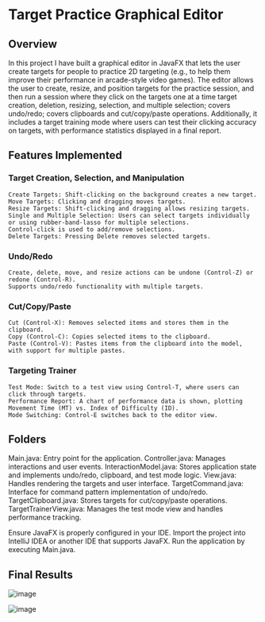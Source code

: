 # Target Practice Graphical Editor

## Overview
In this project I have built a graphical editor in JavaFX that lets the user create targets for people to practice 2D targeting (e.g.,
to help them improve their performance in arcade-style video games). The editor allows the user to create, resize, and position
targets for the practice session, and then run a session where they click on the targets one at a time target creation, deletion, 
resizing, selection, and multiple selection; covers undo/redo;  covers clipboards and cut/copy/paste operations. Additionally, 
it includes a target training mode where users can test their clicking accuracy on targets, with performance statistics displayed in 
a final report.

## Features Implemented

### Target Creation, Selection, and Manipulation 
    Create Targets: Shift-clicking on the background creates a new target.
    Move Targets: Clicking and dragging moves targets.
    Resize Targets: Shift-clicking and dragging allows resizing targets.
    Single and Multiple Selection: Users can select targets individually or using rubber-band-lasso for multiple selections. 
    Control-click is used to add/remove selections.
    Delete Targets: Pressing Delete removes selected targets.

### Undo/Redo
    Create, delete, move, and resize actions can be undone (Control-Z) or redone (Control-R).
    Supports undo/redo functionality with multiple targets.

### Cut/Copy/Paste 
    Cut (Control-X): Removes selected items and stores them in the clipboard.
    Copy (Control-C): Copies selected items to the clipboard.
    Paste (Control-V): Pastes items from the clipboard into the model, with support for multiple pastes.

### Targeting Trainer
    Test Mode: Switch to a test view using Control-T, where users can click through targets.
    Performance Report: A chart of performance data is shown, plotting Movement Time (MT) vs. Index of Difficulty (ID).
    Mode Switching: Control-E switches back to the editor view.

## Folders
  Main.java: Entry point for the application.
  Controller.java: Manages interactions and user events.
  InteractionModel.java: Stores application state and implements undo/redo, clipboard, and test mode logic.
  View.java: Handles rendering the targets and user interface.
  TargetCommand.java: Interface for command pattern implementation of undo/redo.
  TargetClipboard.java: Stores targets for cut/copy/paste operations.
  TargetTrainerView.java: Manages the test mode view and handles performance tracking.

Ensure JavaFX is properly configured in your IDE.
Import the project into IntelliJ IDEA or another IDE that supports JavaFX.
Run the application by executing Main.java.

## Final Results

![image](https://github.com/user-attachments/assets/d4bfc67f-2fa3-488c-8e88-68637e3a2f59)

![image](https://github.com/user-attachments/assets/f5b6cc83-aaf6-46a7-9416-00e732f50628)

